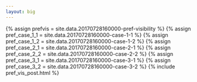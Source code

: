 ```yaml
---
layout: big
---
```

{% assign prefvis = site.data.20170728160000-pref-visibility %}
{% assign pref_case_1_1 = site.data.20170728160000-case-1-1 %}
{% assign pref_case_1_2 = site.data.20170728160000-case-1-2 %}
{% assign pref_case_2_1 = site.data.20170728160000-case-2-1 %}
{% assign pref_case_2_2 = site.data.20170728160000-case-2-2 %}
{% assign pref_case_3_1 = site.data.20170728160000-case-3-1 %}
{% assign pref_case_3_2 = site.data.20170728160000-case-3-2 %}
{% include pref_vis_post.html %}
